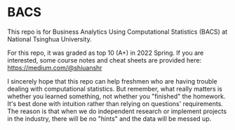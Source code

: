 # BACS

This repo is for Business Analytics Using Computational Statistics (BACS) at National Tsinghua University.

For this repo, it was graded as top 10 (A+) in 2022 Spring. If you are interested, some course notes and cheat sheets are provided here: https://medium.com/@shiuanshr

I sincerely hope that this repo can help freshmen who are having trouble dealing with computational statistics. But remember, what really matters is whether you learned something, not whether you "finished" the homework. It's best done with intuition rather than relying on questions' requirements. The reason is that when we do independent research or implement projects in the industry, there will be no "hints" and the data will be messed up.
